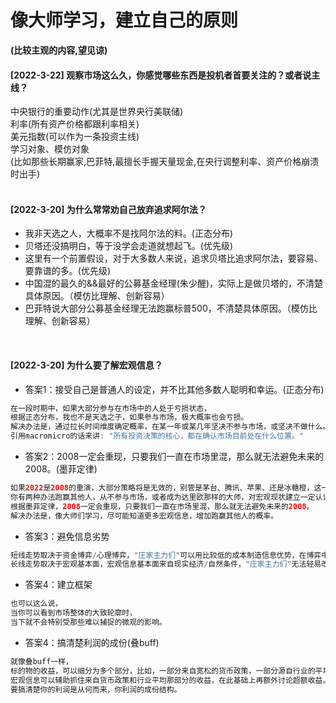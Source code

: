 # 像大师学习，建立自己的原则
**(比较主观的内容,望见谅)**
<br>

#### [2022-3-22] 观察市场这么久，你感觉哪些东西是投机者首要关注的？或者说主线？
中央银行的重要动作(尤其是世界央行美联储)  
利率(所有资产价格都跟利率相关)  
美元指数(可以作为一条投资主线)  
学习对象、模仿对象  
(比如那些长期赢家,巴菲特,最擅长手握天量现金,在央行调整利率、资产价格崩溃时出手)  
<br>

#### [2022-3-20] 为什么常常劝自己放弃追求阿尔法？
- 我非天选之人，大概率不是找阿尔法的料。(正态分布)
- 贝塔还没搞明白，等于没学会走道就想起飞。(优先级)
- 这里有一个前置假设，对于大多数人来说，追求贝塔比追求阿尔法，要容易、要靠谱的多。(优先级)
- 中国混的最久的&&最好的公募基金经理(朱少醒)，实际上是做贝塔的，不清楚具体原因。（模仿比理解、创新容易）
- 巴菲特说大部分公募基金经理无法跑赢标普500，不清楚具体原因。（模仿比理解、创新容易）
<br>

#### [2022-3-20] 为什么要了解宏观信息？
- 答案1：接受自己是普通人的设定，并不比其他多数人聪明和幸运。(正态分布)
```java
在一段时期中，如果大部分参与在市场中的人处于亏损状态，
根据正态分布，我也不是天选之子，如果参与市场，极大概率也会亏损。
解决办法是，通过拉长时间维度确定概率，在某一年或某几年坚决不参与市场，或坚决不做什么。
引用macromicro的话来讲: "所有投资决策的核心，都在确认市场目前处在什么位置。"
```

- 答案2：2008一定会重现，只要我们一直在市场里混，那么就无法避免未来的2008。(墨菲定律)
```java
如果2022是2008的重演，大部分策略将是无效的，别管是茅台、腾讯、苹果、还是冰糖橙，这一年注定只会亏损。
你有两种办法跑赢其他人，从不参与市场，或者成为达里欧那样的大师，对宏观现状建立一定认识。
根据墨菲定律，2008一定会重现，只要我们一直在市场里混，那么就无法避免未来的2008。
解决办法是，像大师们学习，尽可能知道更多宏观信息，增加跑赢其他人的概率。
```

- 答案3：避免信息劣势
```java
短线走势取决于资金博弈/心理博弈，"庄家主力们"可以用比较低的成本制造信息优势，在博弈中获胜。
长线走势取决于宏观基本面，宏观信息基本面来自现实经济/自然条件，"庄家主力们"无法轻易改变，大家没有很大的信息差。
```

- 答案4：建立框架
```java
也可以这么说，  
当你可以看到市场整体的大致轮廓时，  
当下就不会特别受那些难以捕捉的微观的影响。  
```

- 答案4：搞清楚利润的成份(叠buff)
```java
就像叠buff一样，
标的物的收益，可以细分为多个部分，比如，一部分来自宽松的货币政策，一部分源自行业的平均收益，一部分源自自身的超额收益。
宏观信息可以辅助抓住来自货币政策和行业平均那部分的收益，在此基础上再额外讨论超额收益。
要搞清楚你的利润是从何而来，你利润的成份结构。
```
<br>